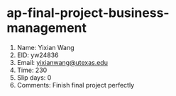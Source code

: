 # ap-final-project-business-management

1. Name: Yixian Wang
2. EID: yw24836
3. Email: yixianwang@utexas.edu
4. Time: 230
5. Slip days: 0
6. Comments: Finish final project perfectly 
